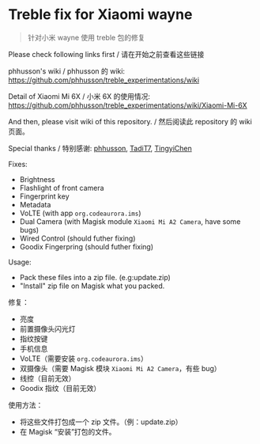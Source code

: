 ﻿# Treble fix for Xiaomi wayne
> 针对小米 wayne 使用 treble 包的修复

Please check following links first / 请在开始之前查看这些链接

phhusson's wiki / phhusson 的 wiki: https://github.com/phhusson/treble_experimentations/wiki

Detail of Xiaomi Mi 6X / 小米 6X 的使用情况: https://github.com/phhusson/treble_experimentations/wiki/Xiaomi-Mi-6X

And then, please visit wiki of this repository. / 然后阅读此 repository 的 wiki 页面。

Special thanks / 特别感谢: [phhusson](https://github.com/phhusson), [TadiT7](https://github.com/tadit7), [TingyiChen](https://github.com/tingyichen)

Fixes:
* Brightness
* Flashlight of front camera
* Fingerprint key
* Metadata
* VoLTE (with app `org.codeaurora.ims`)
* Dual Camera (with Magisk module `Xiaomi Mi A2 Camera`, have some bugs)
* Wired Control (should futher fixing)
* Goodix Fingerpring (should futher fixing)

Usage:
* Pack these files into a zip file. (e.g:update.zip)
* "Install" zip file on Magisk what you packed.

修复：
* 亮度
* 前置摄像头闪光灯
* 指纹按键
* 手机信息
* VoLTE（需要安装 `org.codeaurora.ims`）
* 双摄像头（需要 Magisk 模块 `Xiaomi Mi A2 Camera`，有些 bug）
* 线控（目前无效）
* Goodix 指纹（目前无效）

使用方法：
* 将这些文件打包成一个 zip 文件。（例：update.zip）
* 在 Magisk “安装”打包的文件。
